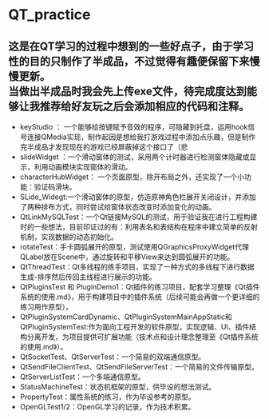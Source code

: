 # QT_practice
这是在QT学习的过程中想到的一些好点子，由于学习性的目的只制作了半成品，不过觉得有趣便保留下来慢慢更新。  
当做出半成品时我会先上传exe文件，待完成度达到能够让我推荐给好友玩之后会添加相应的代码和注释。
---
* keyStudio ： 一个能够给按键赋予音效的程序，可隐藏到托盘，运用hook信号连接QMedia实现，制作起因是想给我打游戏过程中添加点乐趣，但是制作完半成品才发现现在的游戏已经屏蔽掉这个接口了（悲
* slideWidget ：一个滑动窗体的测试，采用两个计时器进行检测窗体隐藏或显示，利用动画模块实现窗体的滑动。
* characterHubWidget： 一个页面原型，除开布局之外，还实现了一个小功能：验证码滑块。
* SLide_Widegt:一个滑动窗体的原型，仿造原神角色栏展开关闭设计，并添加了两种排布方式，同时尝试给窗体状态改变时添加变化的动画。
* QtLinkMySQLTest：一个Qt链接MySQL的测试，用于验证我在进行工程构建时的一些想法，目前印证过的有：利用表名和表结构在程序中建立简单的反射机制，实现数据的动态初始化。
* rotateTest：手卡圆弧展开的原型，测试使用QGraphicsProxyWidget代理QLabel放在Scene中，通过旋转和平移View来达到圆弧展开的功能。
* QtThreadTest：Qt多线程的练手项目，实现了一种方式的多线程下进行数据生成-排序然后传回主线程进行展示的功能。
* QtPluginsTest 和 PluginDemo1：Qt插件的练习项目，配套学习整理《Qt插件系统的使用.md》，用于构建项目中的插件系统（后续可能会再做一个更详细的练习用作原型）。
* QtPluginSystemCardDynamic、QtPluginSystemMainAppStatic和QtPluginSystemTest:作为面向工程开发的软件原型，实现逻辑、UI、插件结构分离开发，为项目提供可扩展功能（技术点和设计理念整理至《Qt插件系统的使用.md》）。
* QtSocketTest、QtServerTest：一个简易的双端通信原型。
* QtSendFileClientTest、QtSendFileServerTest：一个简易的文件传输原型。
* QtServerListTest：一个多端通信原型。
* StatusMachineTest：状态机框架的原型，供毕设的想法测试。
* PropertyTest：属性系统的练习，作为毕设参考的原型。
* OpenGLTest1/2：OpenGL学习的记录，作为技术积累。
